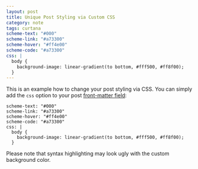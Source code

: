 ```yaml
---
layout: post
title: Unique Post Styling via Custom CSS
category: note
tags: curtana
scheme-text: "#000"
scheme-link: "#a73300"
scheme-hover: "#ff4e00"
scheme-code: "#a73300"
css: |
  body {
    background-image: linear-gradient(to bottom, #fff500, #ff8f00);
  }
---
```


This is an example how to change your post styling via CSS. You can simply add the `css` option to your post [front-matter field](https://jekyllrb.com/docs/frontmatter/):

```
scheme-text: "#000"
scheme-link: "#a73300"
scheme-hover: "#ff4e00"
scheme-code: "#a73300"
css: |
  body {
    background-image: linear-gradient(to bottom, #fff500, #ff8f00);
  }
```

Please note that syntax highlighting may look ugly with the custom background color.
